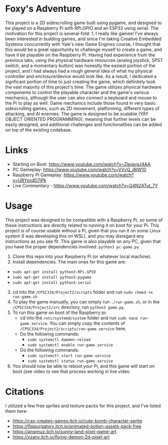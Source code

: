 # Foxy's Adventure
This project is a 2D sidescrolling game built using pygame, and designed to be played on a Raspberry Pi with RPi.GPIO and an ESP32 using serial. The motivation for this project is several-fold: 1. I really like games! I've always been interested in building games, and since I'm taking Creative Embedded Systems concurrently with Yale's new Game Engines course, I thought that this would be a great opportunity to challenge myself to create a game, and have it be playable on the Raspberry Pi. Having had experience from the previous labs, using the physical hardware resources (analog joystick, SPST switch, and a momentary button) was honestly the easiest portion of the project, and I had always had a rough general idea of what my physical controller and enclosure/device would look like. As a result, I dedicated a signficant portion of time to just creating the game, which definitely took the vast majority of this project's time. The game utilizes physical hardware components to control the playable character and the game's various mechanics, although the user can also connect a keyboard and mouse to the Pi to play as well. Game mechanics include those found in very basic sidescrolling games, such as 2D movement, platforming, different types of attacking, and AI enemies. The game is designed to be scalable (YAY OBJECT ORIENTED PROGRAMMING), meaning that further levels can be easily designed, and additional challenges and functionalities can be added on top of the existing codebase. 

# Links
- Starting on Boot: https://www.youtube.com/watch?v=ZleiavgJ4AA
- PC Gameplay: https://www.youtube.com/watch?v=VVvQ_j8IW10
- Raspberry Pi Gameplay: https://www.youtube.com/watch?v=UBYsndD7iPk
- Live Commentary - https://www.youtube.com/watch?v=Q4N2ATut_7Y

# Usage
This project was designed to be compatible with a Raspberry Pi, so some of these instructions are directly related to running it on boot for your Pi. This project is of course usable without a Pi, given that you run it on some Linux system (I was developing this on WSL), and you may disregard any instructions as you see fit. This game is also playable on any PC, given that you have the proper dependencies involved: `python3 pc-game.py`


1. Clone this repo into your Raspberry Pi (or whatever local machine).
2. Install dependencies. The main ones for this game are:
  - `sudo apt-get install python3-RPi.GPIO`
  - `sudo apt-get install python3-pygame`
  - `sudo apt-get install python3-serial`
3. cd into the `/CPSC334/Project2/scripts` folder and run `sudo chmod +x run-game.sh`
4. To play the game manually, you can simply run `./run-game.sh`, or in the `/CPSC334/Project2/src` directory, run `python3 game.py`.
5. To run this game on boot of the Raspberry pi:
    - cd into the `/etc/systemd/system` folder and run `sudo nano run-game.service`. You can simply copy the contents of `/CPSC334/Project2/scripts/run-game.service` here.
    - Do the following commands:
        - `sudo systemctl daemon-reload`
        - `sudo systemctl enable run-game.service`
    - Do the following commands:
        - `sudo systemctl start run-game.service`
        - `sudo systemctl status run-game.service`
6. You should now be able to reboot your Pi, and this game will start on boot (see video to see that process working in live video


# Citations
I utilized a few free sprites and texture packs for this project, and I've listed them here:
- https://caz-creates-games.itch.io/cute-bomb-character-sprite
- https://flippurgatory.itch.io/animated-potion-assets-pack-free
- https://ansimuz.itch.io/sunny-land-pixel-game-art
- https://xzany.itch.io/flying-demon-2d-pixel-art
